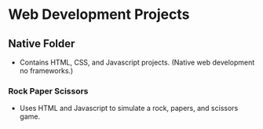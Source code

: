 # Web Development Projects

## Native Folder
- Contains HTML, CSS, and Javascript projects. (Native web development no frameworks.)

### Rock Paper Scissors

- Uses HTML and Javascript to simulate a rock, papers, and scissors game.